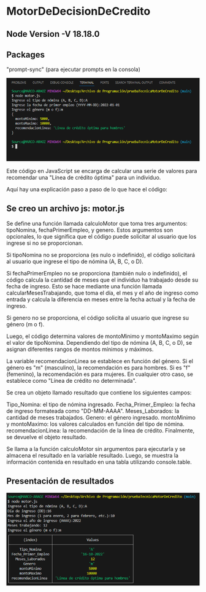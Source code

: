 # MotorDeDecisionDeCredito
## Node Version -V 18.18.0
## Packages
"prompt-sync" (para ejecutar prompts en la consola)

![Alt text](image.png)

Este código en JavaScript se encarga de calcular una serie de valores para recomendar una "Línea de crédito óptima" para un individuo. 

Aquí hay una explicación paso a paso de lo que hace el código:

## Se creo un archivo js: motor.js

Se define una función llamada calculoMotor que toma tres argumentos: tipoNomina, fechaPrimerEmpleo, y genero. Estos argumentos son opcionales, lo que significa que el código puede solicitar al usuario que los ingrese si no se proporcionan.

Si tipoNomina no se proporciona (es nulo o indefinido), el código solicitará al usuario que ingrese el tipo de nómina (A, B, C, o D).

Si fechaPrimerEmpleo no se proporciona (también nulo o indefinido), el código calcula la cantidad de meses que el individuo ha trabajado desde su fecha de ingreso. Esto se hace mediante una función llamada calcularMesesTrabajando, que toma el día, el mes y el año de ingreso como entrada y calcula la diferencia en meses entre la fecha actual y la fecha de ingreso.

Si genero no se proporciona, el código solicita al usuario que ingrese su género (m o f).

Luego, el código determina valores de montoMinimo y montoMaximo según el valor de tipoNomina. Dependiendo del tipo de nómina (A, B, C, o D), se asignan diferentes rangos de montos mínimos y máximos.

La variable recomendacionLinea se establece en función del género. Si el género es "m" (masculino), la recomendación es para hombres. Si es "f" (femenino), la recomendación es para mujeres. En cualquier otro caso, se establece como "Línea de crédito no determinada".

Se crea un objeto llamado resultado que contiene los siguientes campos:

Tipo_Nomina: el tipo de nómina ingresado.
Fecha_Primer_Empleo: la fecha de ingreso formateada como "DD-MM-AAAA".
Meses_Laborados: la cantidad de meses trabajados.
Genero: el género ingresado.
montoMinimo y montoMaximo: los valores calculados en función del tipo de nómina.
recomendacionLinea: la recomendación de la línea de crédito.
Finalmente, se devuelve el objeto resultado.

Se llama a la función calculoMotor sin argumentos para ejecutarla y se almacena el resultado en la variable resultado. Luego, se muestra la información contenida en resultado en una tabla utilizando console.table.

## Presentación de resultados

![Alt text](image-3.png)